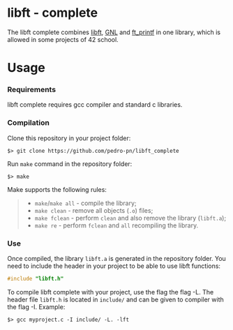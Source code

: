 # libft - complete
The libft complete combines [libft](https://github.com/pedro-pn/libft), [GNL](https://github.com/pedro-pn/GNL) and [ft_printf](https://github.com/pedro-pn/ft_printf) in one library, which is allowed in some projects of 42 school.

# Usage

### Requirements

libft complete requires gcc compiler and standard c libraries.

### Compilation

Clone this repository in your project folder:

	$> git clone https://github.com/pedro-pn/libft_complete

Run `make` command in the repository folder:

	$> make

Make supports the following rules:

> - `make`/`make all` - compile the library;
> - `make clean` - remove all objects (`.o`) files;
> - `make fclean` - perform `clean` and also remove the library (`libft.a`);
> - `make re` - perform `fclean` and `all` recompiling the library.

### Use

Once compiled, the library `libft.a` is generated in the repository folder. You need to include the header in your project to be able to use libft functions:

```c
#include "libft.h"
```

To compile libft complete with your project, use the flag the flag -L. The header file `libft.h` is located in `include/` and can be given to compiler with the flag -I. Example:

	$> gcc myproject.c -I include/ -L. -lft





